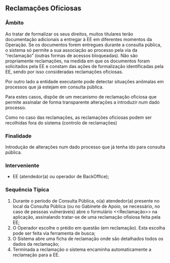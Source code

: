 ## Reclamações Oficiosas

### Âmbito

Ao tratar de formalizar os seus direitos, muitos titulares terão documentação adicionais a entregar à EE em diferentes momentos da Operação. Se os documentos forem entregues durante a consulta pública, o sistema só permite a sua associação ao processo pela via da “reclamação” \(outras formas de acessos bloqueadas\). Não são propriamente reclamações, na medida em que os documentos foram solicitados pela EE e constam das ações de formalização identificadas pela EE, sendo por isso consideradas reclamações oficiosas.

Por outro lado a entidade executante pode detectar situações anômalas em processos que já estejam em consulta pública.

Para estes casos, dispõe de um mecanismo de reclamação oficiosa que permite assinalar de forma transparente alterações a introduzir num dado processo.

Como no caso das reclamações, as reclamações oficiosas podem ser recolhidas fora do sistema \(controlo de reclamações\)

### Finalidade

Introdução de alterações num dado processo que já tenha ido para consulta pública.

### Interveniente

* EE \(atendedor\(a\) ou operador de BackOffice\);

### Sequência Típica

1. Durante o período de Consulta Pública, o\(a\) atendedor\(a\) presente no local da Consulta Pública \(ou no Gabinete de Apoio, se necessário, no caso de pessoas vulneráveis\) abre o formulário &lt;&lt;Reclamação&gt;&gt; na aplicação, assinalando tratar-se de uma reclamação ofisiosa feita pela EE;
2. O Operador escolhe o prédio em questão \(em reclamação\). Esta escolha pode ser feita via ferramenta de busca;
3. O Sistema abre uma ficha de reclamação onde são detalhados todos os dados da reclamação;
4. Terminada a reclamação o sistema encaminha automaticamente a reclamação para a EE.



